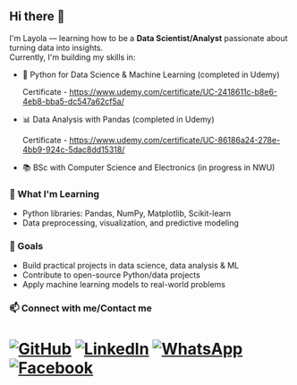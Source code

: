 ## Hi there 👋

I'm Layola — learning how to be a **Data Scientist/Analyst** passionate about turning data into insights.  
Currently, I'm building my skills in:

- 🐍 Python for Data Science & Machine Learning (completed in Udemy)

  Certificate - https://www.udemy.com/certificate/UC-2418611c-b8e6-4eb8-bba5-dc547a62cf5a/
- 📊 Data Analysis with Pandas (completed in Udemy)
  
  Certificate - https://www.udemy.com/certificate/UC-86186a24-278e-4bb9-924c-5dac8dd15318/
- 📚 BSc with Computer Science and Electronics (in progress in NWU)  

### 🌱 What I'm Learning
- Python libraries: Pandas, NumPy, Matplotlib, Scikit-learn  
- Data preprocessing, visualization, and predictive modeling    

### 🚀 Goals
- Build practical projects in data science, data analysis & ML  
- Contribute to open-source Python/data projects  
- Apply machine learning models to real-world problems  

### 📫 Connect with me/Contact me
 
# [![GitHub](https://img.shields.io/badge/GitHub-100000?style=for-the-badge&logo=github&logoColor=white)](https://github.com/2000bera) [![LinkedIn](https://img.shields.io/badge/LinkedIn-0077B5?style=for-the-badge&logo=linkedin&logoColor=white)](https://www.linkedin.com/in/layola-bera-171438213/) [![WhatsApp](https://img.shields.io/badge/WhatsApp-25D366?style=for-the-badge&logo=whatsapp&logoColor=white)](https://wa.me/qr/G464TF7QNBH5E1) [![Facebook](https://img.shields.io/badge/Facebook-1877F2?style=for-the-badge&logo=facebook&logoColor=white)](https://www.facebook.com/layola.bera)
